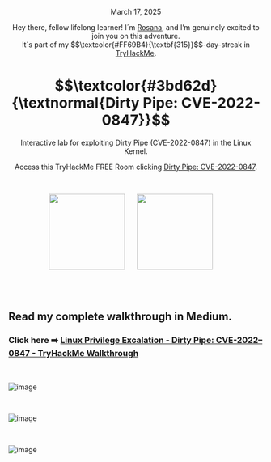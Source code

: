 <p align="center">March 17, 2025</p>
<p align="center">Hey there, fellow lifelong learner! I´m <a href="https://www.linkedin.com/in/rosanafssantos/">Rosana</a>, and I’m genuinely excited to join you on this adventure.<br>
It´s part of my $$\textcolor{#FF69B4}{\textbf{315}}$$-day-streak in  <a href="https://tryhackme.com">TryHackMe</a>.</p>

<h1 align="center">
  $$\textcolor{#3bd62d}{\textnormal{Dirty Pipe: CVE-2022-0847}}$$
</h1>
<p align="center">Interactive lab for exploiting Dirty Pipe (CVE-2022-0847) in the Linux Kernel.</p>
<p align="center">Access this TryHackMe FREE Room clicking <a href="https://tryhackme.com/room/dirtypipe">Dirty Pipe: CVE-2022-0847</a>.</p>
<br>

<p align="center">
  <img height="150px" src="https://github.com/user-attachments/assets/5082e482-9747-46fa-8da5-cae269746eab">
  <img height="150px" hspace="20" src="https://github.com/user-attachments/assets/fd08beef-d95b-4818-95ae-678108648abd">
</p>

<br>

<br>

<h2>Read my complete walkthrough in Medium.</h2>

<h3 align="left"> Click here ➡️  <a href="https://medium.com/@RosanaFS/linux-privilege-escalation-dirty-pipe-cve-2022-0847-tryhackme-walkthrough-16c5505f19ca">Linux Privilege Excalation - Dirty Pipe: CVE-2022–0847 - TryHackMe Walkthrough</a></h3>




<br>

![image](https://github.com/user-attachments/assets/5057b98c-7a54-44ae-95c5-c0db11a0fe81)


<br>


![image](https://github.com/user-attachments/assets/4a23d074-672b-4ad2-8f19-d8ed4f1971df)

<br>

![image](https://github.com/user-attachments/assets/682d6fa3-7d80-4cab-9d5d-44bcb8984350)

<br>



